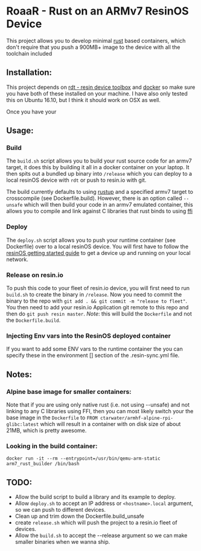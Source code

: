 # RoaaR - Rust on an ARMv7 ResinOS Device

This project allows you to develop minimal [rust](https://www.rust-lang.org/en-US/) based containers, which don't require that you push a 900MB+ image to the device with all the toolchain included

## Installation:

This project depends on [rdt - resin device toolbox](https://www.npmjs.com/package/resin-device-toolbox) and [docker](https://docs.docker.com/engine/installation/) so make sure you have both of these installed on your machine. I have also only tested this on Ubuntu 16.10, but I think it should work on OSX as well. 

Once you have your 

## Usage:

### Build

The `build.sh` script allows you to build your rust source code for an armv7 target, it does this by building it all in a docker container on your laptop. It then spits out a bundled up binary into `/release` which you can deploy to a local resinOS device with `rdt` or push to resin.io with git.

The build currently defaults to using [rustup](https://www.rustup.rs/) and a specified armv7 target to crosscompile (see Dockerfile.build). However, there is an option called `--unsafe` which will then build your code in an armv7 emulated container, this allows you to compile and link against C libraries that rust binds to using [ffi](https://doc.rust-lang.org/book/ffi.html)

### Deploy
The `deploy.sh` script allows you to push your runtime container (see Dockerfile) over to a local resinOS device. You will first have to follow the [resinOS getting started guide](https://resinos.io/docs/raspberrypi3/gettingstarted/) to get a device up and running on your local network. 

### Release on resin.io
To push this code to your fleet of resin.io device, you will first need to run `build.sh` to create the binary in `/release`. Now you need to commit the binary to the repo with `git add . && git commit -m "release to fleet"`. You then need to add your resin.io Application git remote to this repo and then do `git push resin master`. _Note_: this will build the `Dockerfile` and not the `Dockerfile.build`.

### Injecting Env vars into the ResinOS deployed container
If you want to add some ENV vars to the runtime container the you can specify these in the environment [] section of the .resin-sync.yml file.

## Notes:

### Alpine base image for smaller containers:

Note that if you are using only native rust (i.e. not using --unsafe) and not linking to any C libraries using FFI, then you can most likely switch your the base image in the `Dockerfile` to `FROM ctarwater/armhf-alpine-rpi-glibc:latest` which will result in a container with on disk size of about 21MB, which is pretty awesome.

### Looking in the build container:

`docker run -it --rm --entrypoint=/usr/bin/qemu-arm-static arm7_rust_builder /bin/bash`

## TODO:

* Allow the build script to build a library and its example to deploy.
* Allow `deploy.sh` to accept an IP address or `<hostname>.local` argument, so we can push to different devices.
* Clean up and trim down the Dockerfile.build_unsafe
* create `release.sh` which will push the project to a resin.io fleet of devices.
* Allow the `build.sh` to accept the --release argument so we can make smaller binaries when we wanna ship.